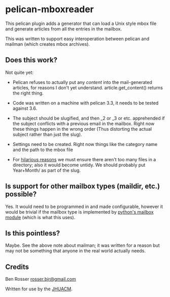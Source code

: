 # pelican-mboxreader

This pelican plugin adds a generator that can load a Unix style mbox file and
generate articles from all the entries in the mailbox.

This was written to support easy interoperation between pelican and mailman
(which creates mbox archives).

## Does this work?

Not quite yet:

* Pelican refuses to actually put any *content* into the mail-generated articles,
for reasons I don't yet understand. article.get_content() returns the right
thing.

* Code was written on a machine with pelican 3.3, it needs to be tested against 3.6.

* The subject should be slugified, and then _2 or _3 or etc. apprehended if the
subject conflicts with a previous email in the mailbox. Right now these things
happen in the wrong order (Thus distorting the actual subject rather than just the
slug).

* Settings need to be created. Right now things like the category name and the
path to the mbox file

* For [hilarious reasons](https://osdir.com/ml/file-systems.openafs.general/2002-09/msg00072.html)
we must ensure there aren't too many files in a directory; also it would become untidy.
We should probably put Year+Month/ as part of the slug.

## Is support for other mailbox types (maildir, etc.) possible?

Yes. It would need to be programmed in and made configurable, however it would
be trivial if the mailbox type is implemented by [python's mailbox module](https://docs.python.org/2/library/mailbox.html)
(which is what this uses).

## Is this pointless?

Maybe. See the above note about mailman; it was written for a reason but may not
be something that anyone in the real world actually needs.

## Credits

Ben Rosser <rosser.bjr@gmail.com>

Written for use by the [JHUACM](https://www.acm.jhu.edu/).
